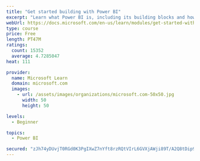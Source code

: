 ```yaml
---
title: "Get started building with Power BI"
excerpt: "Learn what Power BI is, including its building blocks and how they work together."
webUrl: https://docs.microsoft.com/en-us/learn/modules/get-started-with-power-bi/
type: course
price: Free
length: PT47M
ratings:
  count: 15352
  average: 4.7285047
heat: 111

provider:
  name: Microsoft Learn
  domain: microsoft.com
  images:
    - url: /assets/images/organizations/microsoft.com-50x50.jpg
      width: 50
      height: 50

levels:
  - Beginner

topics:
  - Power BI

secured: "zJh74yDUvjT0RGd0K3PgIXwZ7nYft8rzRQtVIrL6GVXjAWji89T/A2Q8tDip95rEO+R8joHztbJcPy81AbQWoOqTpoZf5VWo9pm4yhbuPHjtLzJQzZqUzyY+ncxpkfYnnJplXnuVKD2V48phz6vK3buakQ9wLGqFMaL+8LnFUXMEAK50qz2ZUaCD3VmBSBEkSb+jqxZkH6i1CMJO+xO9NvGC98HEnyFodzbyxslvPeZ0/z0TQbDpUwgIydZorkQIv20pPp2VU4cqrDNAcYlQWCviSTSAO2HNucg64t7UdQhSlqkC80XxTq7jJ9rUqqSeBbin0UAg3+xhqgCrwbyHG7rbyo3kVrZtTDfrOLBAQbWlqpYMcwuWaNinxnoDM+I8gUtLnP01fLnSXWWrloc74Q==;rTxIgUT4Kwk+9jdaiG0cVw=="
---
```


